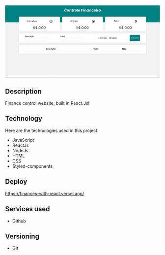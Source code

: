 ![image](https://github.com/edilsonsantosjr/finances-with-react/blob/main/public/readme-image/home.png)

## Description

Finance control website, built in React.Js!

## Technology

Here are the technologies used in this project.

* JavaScript
* ReactJs
* NodeJs
* HTML
* CSS
* Styled-components

## Deploy

https://finances-with-react.vercel.app/

## Services used

* Github

## Versioning

* Git
